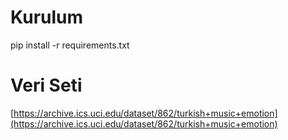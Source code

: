 # Kurulum
pip install -r requirements.txt

# Veri Seti
[https://archive.ics.uci.edu/dataset/862/turkish+music+emotion](https://archive.ics.uci.edu/dataset/862/turkish+music+emotion)